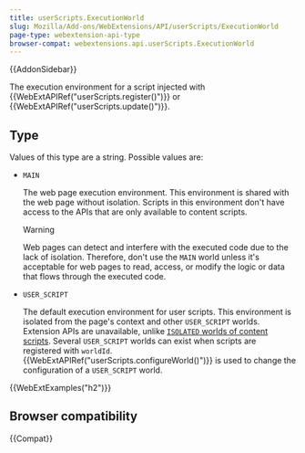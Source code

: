 ```yaml
---
title: userScripts.ExecutionWorld
slug: Mozilla/Add-ons/WebExtensions/API/userScripts/ExecutionWorld
page-type: webextension-api-type
browser-compat: webextensions.api.userScripts.ExecutionWorld
---
```


{{AddonSidebar}}

The execution environment for a script injected with {{WebExtAPIRef("userScripts.register()")}}
or {{WebExtAPIRef("userScripts.update()")}}.

## Type

Values of this type are a string. Possible values are:

- `MAIN`

  The web page execution environment. This environment is shared with the web page without isolation. Scripts in this environment don't have access to the APIs that are only available to content scripts.

  > [!WARNING]
  > Web pages can detect and interfere with the executed code due to the lack of isolation. Therefore, don't use the `MAIN` world unless it's acceptable for web pages to read, access, or modify the logic or data that flows through the executed code.

- `USER_SCRIPT`

  The default execution environment for user scripts. This environment is isolated from the page's context and other `USER_SCRIPT` worlds. Extension APIs are unavailable, unlike [`ISOLATED` worlds of content scripts](/en-US/docs/Mozilla/Add-ons/WebExtensions/API/scripting/ExecutionWorld). Several `USER_SCRIPT` worlds can exist when scripts are registered with `worldId`. {{WebExtAPIRef("userScripts.configureWorld()")}} is used to change the configuration of a `USER_SCRIPT` world.

{{WebExtExamples("h2")}}

## Browser compatibility

{{Compat}}
